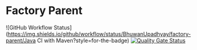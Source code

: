 # Factory Parent
![GitHub Workflow Status](https://img.shields.io/github/workflow/status/BhuwanUpadhyay/factory-parent/Java CI with Maven?style=for-the-badge)
[![Quality Gate Status](https://sonarcloud.io/api/project_badges/measure?project=io.github.bhuwanupadhyay%3Afactory-parent&metric=alert_status)](https://sonarcloud.io/dashboard?id=io.github.bhuwanupadhyay%3Afactory-parent)